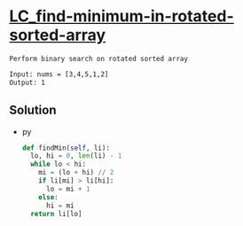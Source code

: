 # [LC_find-minimum-in-rotated-sorted-array](https://leetcode.com/problems/find-minimum-in-rotated-sorted-array)

```en
Perform binary search on rotated sorted array
```

```txt
Input: nums = [3,4,5,1,2]
Output: 1
```

## Solution

* py

  ```py
  def findMin(self, li):
    lo, hi = 0, len(li) - 1
    while lo < hi:
      mi = (lo + hi) // 2
      if li[mi] > li[hi]:
        lo = mi + 1
      else:
        hi = mi
    return li[lo]
  ```
